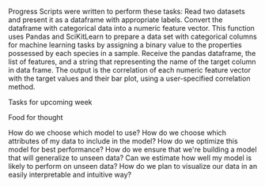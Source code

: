 Progress 
Scripts were written to perform these tasks:
Read two datasets and present it as a dataframe with appropriate labels.
Convert the dataframe with categorical data into a numeric feature vector. This function uses Pandas and SciKitLearn to prepare a data set with categorical columns for machine learning tasks by assigning a binary value to the properties possessed by each species in a sample.
Receive the pandas dataframe, the list of features, and a string that representing the name of the target column in data frame. The output is the correlation of each numeric feature vector with the target values and their bar plot, using a user-specified correlation method.

Tasks for upcoming week


Food for thought

How do we choose which model to use?
How do we choose which attributes of my data to include in the model?
How do we optimize this model for best performance?
How do we ensure that we're building a model that will generalize to unseen data?
Can we estimate how well my model is likely to perform on unseen data?
How do we plan to visualize our data in an easily interpretable and intuitive way?